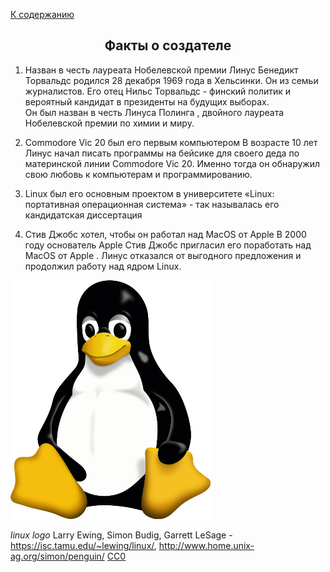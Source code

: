 [К содержанию](./readme.md)

## <center>Факты о создателе</center>

1. Назван в честь лауреата Нобелевской премии
Линус Бенедикт Торвальдс родился 28 декабря 1969 года в Хельсинки. Он из семьи журналистов. Его отец Нильс Торвальдс - финский политик и вероятный кандидат в президенты на будущих выборах.  
Он был назван в честь Линуса Полинга , двойного лауреата Нобелевской премии по химии и миру.

2. Commodore Vic 20 был его первым компьютером
В возрасте 10 лет Линус начал писать программы на бейсике для своего деда по материнской линии Commodore Vic 20. Именно тогда он обнаружил свою любовь к компьютерам и программированию.

3. Linux был его основным проектом в университете
«Linux: портативная операционная система» - так называлась его кандидатская диссертация

4. Стив Джобс хотел, чтобы он работал над MacOS от Apple
В 2000 году основатель Apple Стив Джобс пригласил его поработать над MacOS от Apple . Линус отказался от выгодного предложения и продолжил работу над ядром Linux.

![gitlogo](./img/linux.png)

*linux logo* Larry Ewing, Simon Budig, Garrett LeSage - https://isc.tamu.edu/~lewing/linux/, http://www.home.unix-ag.org/simon/penguin/
  [CC0](https://commons.wikimedia.org/w/index.php?curid=753970)



